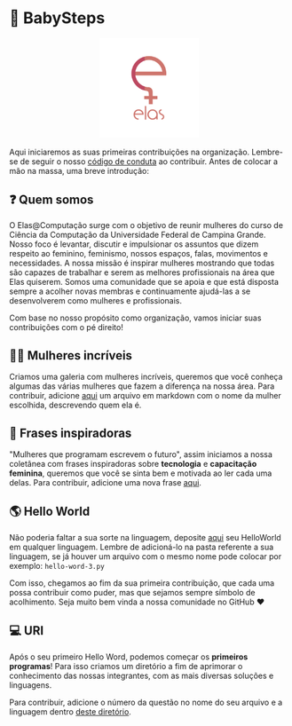 # 👶 BabySteps

<p  align="center">
<img  src="./assets/logo-elas.png"  heigth="80"  width="180"/>
<p/>

Aqui iniciaremos as suas primeiras contribuições na organização. Lembre-se de seguir o nosso [código de conduta](https://github.com/elasComputacao/Site/blob/master/codigo-de-conduta.md) ao contribuir. Antes de colocar a mão na massa, uma breve introdução:

## :question: **Quem somos**
O Elas@Computação surge com o objetivo de reunir mulheres do curso de Ciência da Computação da Universidade Federal de Campina Grande. Nosso foco é levantar, discutir e impulsionar os assuntos que dizem respeito ao feminino, feminismo, nossos espaços, falas, movimentos e necessidades. A nossa missão é inspirar mulheres mostrando que todas são capazes de trabalhar e serem as melhores profissionais na área que Elas quiserem. Somos uma comunidade que se apoia e que está disposta sempre a acolher novas membras e continuamente ajudá-las a se desenvolverem como mulheres e profissionais.

Com base no nosso propósito como organização, vamos iniciar suas contribuições com o pé direito!

## :woman_technologist: Mulheres incríveis
Criamos uma galeria com mulheres incríveis, queremos que você conheça algumas das várias mulheres que fazem a diferença na nossa área.
Para contribuir, adicione [aqui](galeria) um arquivo em markdown com o nome da mulher escolhida, descrevendo quem ela é.

## :scroll: Frases inspiradoras
"Mulheres que programam escrevem o futuro", assim iniciamos a nossa coletânea com frases inspiradoras sobre **tecnologia** e **capacitação feminina**, queremos que você se sinta bem e motivada ao ler cada uma delas. 
Para contribuir, adicione uma nova frase [aqui](Frases.md).

## :earth_americas: Hello World
Não poderia faltar a sua sorte na linguagem, deposite [aqui](HelloWorld) seu HelloWorld em qualquer linguagem. Lembre de adicioná-lo na pasta referente a sua linguagem, se já houver um arquivo com o mesmo nome pode colocar por exemplo: 
` hello-word-3.py `

Com isso, chegamos ao fim da sua primeira contribuição, que cada uma possa contribuir como puder, mas que sejamos sempre símbolo de acolhimento. 
Seja muito bem vinda a nossa comunidade no GitHub ❤️

## :computer: URI
Após o seu primeiro Hello Word, podemos começar os **primeiros programas**! Para isso criamos um diretório a fim de aprimorar o conhecimento das nossas integrantes, com as mais diversas soluções e linguagens. 

Para contribuir, adicione o número da questão no nome do seu arquivo e a linguagem dentro [deste diretório](URI).
